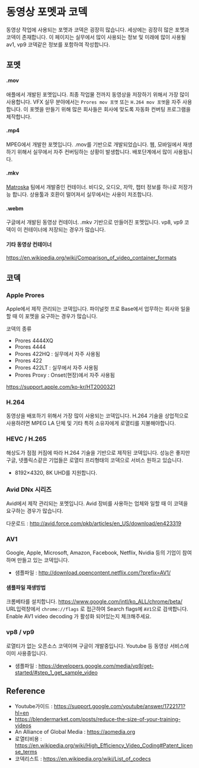# 동영상 포멧과 코덱
동영상 작업에 사용되는 포멧과 코덱은 굉장히 많습니다.
세상에는 굉장히 많은 포멧과 코덱이 존재합니다.
이 페이지는 실무에서 많이 사용되는 정보 및 미래에 많이 사용될 av1, vp9 코덱같은 정보를 포함하여 작성합니다.

## 포멧
#### .mov
애플에서 개발된 포멧입니다.
최종 작업물 전까지 동영상을 저장하기 위해서 가장 많이 사용합니다.
VFX 실무 분야에서는 `Prores mov 포멧` 또는 `H.264 mov 포멧`을 자주 사용합니다.
이 포멧을 만들기 위해 많은 회사들은 회사에 맞도록 자동화 컨버팅 프로그램을 제작합니다.

#### .mp4
MPEG에서 개발한 포멧입니다. .mov를 기반으로 개발되었습니다.
웹, 모바일에서 재생하기 위해서 실무에서 자주 컨버팅하는 상황이 발생합니다.
배포단계에서 많이 사용됩니다.

#### .mkv
[Matroska](https://www.matroska.org/) 팀에서 개발중인 컨테이너.
비디오, 오디오, 자막, 챕터 정보를 하나로 저장가능 합니다. 상용툴과 호환이 떨어져서 실무에서는 사용이 저조합니다.

#### .webm
구글에서 개발된 동영상 컨테이너. .mkv 기반으로 만들어진 포멧입니다. vp8, vp9 코덱이 이 컨테이너에 저장되는 경우가 많습니다.

#### 기타 동영상 컨테이너
https://en.wikipedia.org/wiki/Comparison_of_video_container_formats

## 코덱
### Apple Prores
Apple에서 제작 관리되는 코덱입니다. 파이널컷 프로 Base에서 업무하는 회사와 일을 할 때 이 포멧을 요구하는 경우가 많습니다.

코덱의 종류
- Prores 4444XQ
- Prores 4444
- Prores 422HQ : 실무에서 자주 사용됨
- Prores 422
- Prores 422LT : 실무에서 자주 사용됨
- Prores Proxy : Onset(현장)에서 자주 사용됨

https://support.apple.com/ko-kr/HT2000321

### H.264
동영상을 배포하기 위해서 가장 많이 사용되는 코덱입니다.
H.264 기술을 상업적으로 사용하려면 MPEG LA 단체 및 기타 특허 소유자에게 로열티를 지불해야합니다.

### HEVC / H.265
해상도가 점점 커짐에 따라 H.264 기술을 기반으로 제작된 코덱입니다. 성능은 좋지만 구글, 넷플릭스같은 기업들은 로열티 프리형태의 코덱으로 서비스 원하고 있습니다.
- 8192×4320, 8K UHD를 지원합니다.

### Avid DNx 시리즈
Avid에서 제작 관리되는 포멧입니다. Avid 장비를 사용하는 업체와 일할 때 이 코덱을 요구하는 경우가 많습니다.

다운로드 : http://avid.force.com/pkb/articles/en_US/download/en423319

### AV1
Google, Apple, Microsoft, Amazon, Facebook, Netflix, Nvidia 등의 기업이 참여하며 만들고 있는 코덱입니다.

- 샘플파일 : http://download.opencontent.netflix.com/?prefix=AV1/

#### 샘플파일 재생방법
크롬베타를 설치합니다. https://www.google.com/intl/ko_ALL/chrome/beta/
URL입력창에서 `chrome://flags` 로 접근하여 Search flags에 `AV1`으로 검색합니다. Enable AV1 video decoding 가 활성화 되어있는지 체크해주세요.

### vp8 / vp9
로열티가 없는 오픈소스 코덱이며 구글이 개발중입니다. Youtube 등 동영상 서비스에 이미 사용중입니다.

- 샘플파일 : https://developers.google.com/media/vp9/get-started/#step_1_get_sample_video


## Reference
- Youtube가이드 : https://support.google.com/youtube/answer/1722171?hl=en
- https://blendermarket.com/posts/reduce-the-size-of-your-training-videos
- An Alliance of Global Media : https://aomedia.org
- 로열티비용 : https://en.wikipedia.org/wiki/High_Efficiency_Video_Coding#Patent_license_terms
- 코덱리스트 : https://en.wikipedia.org/wiki/List_of_codecs​
